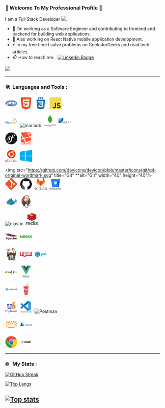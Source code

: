 ### 👋  Welcome To My Professional Profile  👋


I am a Full Stack Developer <img src="https://media.giphy.com/media/WUlplcMpOCEmTGBtBW/giphy.gif" width="30">.

- 🔭 I’m working as a Software Engineer and contributing to frontend and backend for building web applications.
- 🌱 Also working on React Native mobile application development.
- ⚡ In my free time I solve problems on GeeksforGeeks and read tech articles.
- 📫 How to reach me: &nbsp; [![Linkedin Badge](https://img.shields.io/badge/LinkedIn-0077B5?style=for-the-badge&logo=linkedin&logoColor=white)](https://in.linkedin.com/in/deep-panara-dp)

[![](https://img.shields.io/badge/linkedin-%230077B5.svg?style=for-the-badge&logo=linkedin)](https://www.linkedin.com/in/zluvsand/)

---

### 🛠 &nbsp;Languages and Tools :

<p>
<img src="https://github.com/devicons/devicon/blob/master/icons/php/php-plain.svg" title="php" alt="php" width="40" height="40"/>&nbsp;
<img src="https://github.com/devicons/devicon/blob/master/icons/html5/html5-original.svg" title="HTML5" alt="HTML" width="40" height="40"/>&nbsp;
<img src="https://github.com/devicons/devicon/blob/master/icons/css3/css3-plain-wordmark.svg"  title="CSS3" alt="CSS" width="40" height="40"/>&nbsp;
<img src="https://github.com/devicons/devicon/blob/master/icons/javascript/javascript-original.svg" title="JavaScript" alt="JavaScript" width="40" height="40"/>&nbsp;

<img src="https://github.com/devicons/devicon/blob/master/icons/mysql/mysql-original-wordmark.svg" title="MySQL"  alt="MySQL" width="40" height="40"/>&nbsp;
<img src="https://mariadb.com/wp-content/uploads/2019/11/mariadb-logo-vertical_blue.svg" title="mariadb" alt="mariadb"  width="40" height="40"/>&nbsp;
<img src="https://github.com/devicons/devicon/blob/master/icons/mongodb/mongodb-original-wordmark.svg" title="mongodb" alt="mongodb"  width="40" height="40"/>&nbsp;
<img src="https://github.com/devicons/devicon/blob/master/icons/sqlite/sqlite-original-wordmark.svg" title="sqlite" alt="sqlite"  width="40" height="40"/>&nbsp;

<img src="https://github.com/devicons/devicon/blob/master/icons/symfony/symfony-original.svg" title="symfony" alt="symfony"  width="40" height="40"/>&nbsp;
<img src="https://github.com/devicons/devicon/blob/master/icons/laravel/laravel-plain-wordmark.svg" title="laravel" alt="laravel"  width="40" height="40"/>&nbsp;

<img src="https://github.com/devicons/devicon/blob/master/icons/ubuntu/ubuntu-plain-wordmark.svg" title="ubuntu" alt="ubuntu" width="40" height="40"/>&nbsp;
<img src="https://github.com/devicons/devicon/blob/master/icons/windows8/windows8-original.svg" title="windows" alt="windows" width="40" height="40"/>&nbsp;

<img src="https://github.com/devicons/devicon/blob/master/icons/git/git-original-wordmark.svg" title="Git" **alt="Git" width="40" height="40"/>&nbsp;
<img src="https://github.com/devicons/devicon/blob/master/icons/git/git-original.svg" title="git" alt="git"  width="40" height="40"/>&nbsp;
<img src="https://github.com/devicons/devicon/blob/master/icons/github/github-original.svg" title="github" alt="github" width="40" height="40"/>&nbsp;
<img src="https://github.com/devicons/devicon/blob/master/icons/gitlab/gitlab-original-wordmark.svg" title="gitlab" alt="gitlab" width="40" height="40"/>&nbsp;
<img src="https://github.com/devicons/devicon/blob/master/icons/bitbucket/bitbucket-original-wordmark.svg" title="bitbucket" alt="bitbucket"  width="40" height="40"/>&nbsp;

<img src="https://github.com/devicons/devicon/blob/master/icons/docker/docker-original.svg" title="docker" alt="docker"  width="40" height="40"/>&nbsp;
<img src="https://github.com/devicons/devicon/blob/master/icons/jenkins/jenkins-original.svg" title="jenkins" alt="jenkins"  width="40" height="40"/>&nbsp;

<img src="https://images.contentstack.io/v3/assets/bltefdd0b53724fa2ce/blt280217a63b82a734/6202d3378b1f312528798412/elastic-logo.svg" title="elastic" alt="elastic" width="40" height="40"/>&nbsp;
<img src="https://github.com/devicons/devicon/blob/master/icons/redis/redis-original-wordmark.svg" title="redis" alt="redis" width="40" height="40"/>&nbsp;

<img src="https://github.com/devicons/devicon/blob/master/icons/apache/apache-original-wordmark.svg" title="apache" alt="apache"  width="40" height="40"/>&nbsp;
<img src="https://github.com/devicons/devicon/blob/master/icons/nginx/nginx-original.svg" title="nginx" alt="nginx"  width="40" height="40"/>&nbsp;

<img src="https://github.com/devicons/devicon/blob/master/icons/composer/composer-original.svg" title="composer" alt="composer"  width="40" height="40"/>&nbsp;
<img src="https://github.com/devicons/devicon/blob/master/icons/npm/npm-original-wordmark.svg" title="npm" alt="npm"  width="40" height="40"/>&nbsp;
<img src="https://github.com/devicons/devicon/blob/master/icons/yarn/yarn-original-wordmark.svg" title="yarn" alt="yarn"  width="40" height="40"/>&nbsp;

<img src="https://github.com/devicons/devicon/blob/master/icons/nodejs/nodejs-original-wordmark.svg" title="NodeJS" alt="NodeJS" width="40" height="40"/>&nbsp;
<img src="https://github.com/devicons/devicon/blob/master/icons/vuejs/vuejs-original-wordmark.svg" title="vuejs" alt="vuejs" width="40" height="40"/>&nbsp;

<img src="https://github.com/devicons/devicon/blob/master/icons/webpack/webpack-original-wordmark.svg" title="webpack" alt="webpack"  width="40" height="40"/>&nbsp;
<img src="https://github.com/devicons/devicon/blob/master/icons/gulp/gulp-plain.svg" title="gulp" alt="gulp"  width="40" height="40"/>&nbsp;


<img src="https://github.com/devicons/devicon/blob/master/icons/phpstorm/phpstorm-original-wordmark.svg" title="phpstorm" alt="phpstorm"  width="40" height="40"/>&nbsp;
<img src="https://github.com/devicons/devicon/blob/master/icons/vscode/vscode-original-wordmark.svg" title="vscode" alt="vscode"  width="40" height="40"/>&nbsp;
<img src="https://www.vectorlogo.zone/logos/getpostman/getpostman-icon.svg" title="Postman"  alt="Postman" width="40" height="40"/>&nbsp;

<img src="https://github.com/devicons/devicon/blob/master/icons/amazonwebservices/amazonwebservices-plain-wordmark.svg" title="AWS" alt="AWS" width="40" height="40"/>&nbsp;
<img src="https://github.com/devicons/devicon/blob/master/icons/azure/azure-original-wordmark.svg" title="azure" alt="azure"  width="40" height="40"/>&nbsp;

<img src="https://github.com/devicons/devicon/blob/master/icons/chrome/chrome-original.svg" title="chrome" alt="chrome"  width="40" height="40"/>&nbsp;
<img src="https://github.com/devicons/devicon/blob/master/icons/slack/slack-original-wordmark.svg" title="slack" alt="slack"  width="40" height="40"/>&nbsp;

</p>

---

### 🔥 &nbsp; My Stats :
[![GitHub Streak](http://github-readme-streak-stats.herokuapp.com?user=deeppanara&theme=dark&background=000000)](https://github.com/deeppanara)

[![Top Langs](https://github-readme-stats.vercel.app/api/top-langs/?username=deeppanara&layout=compact&theme=vision-friendly-dark)](https://github.com/deeppanara)

[![Top stats](https://github-readme-stats.vercel.app/api?username=deeppanara&theme=vision-friendly-dark&show_icons=true&count_private=true)](https://github.com/deeppanara)
---

<!--
**HappyCoding999/HappyCoding999** is a ✨ _special_ ✨ repository because its `README.md` (this file) appears on your GitHub profile.

Here are some ideas to get you started:

- 🔭 I’m currently working on ...
- 🌱 I’m currently learning ...
- 👯 I’m looking to collaborate on ...
- 🤔 I’m looking for help with ...
- 💬 Ask me about ...
- 📫 How to reach me: ...
- 😄 Pronouns: ...
- ⚡ Fun fact: ...
-->
